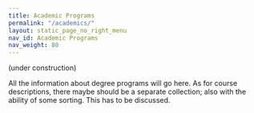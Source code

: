 ```yaml
---
title: Academic Programs
permalink: "/academics/"
layout: static_page_no_right_menu
nav_id: Academic Programs
nav_weight: 80
---
```


(under construction)

All the information about degree programs will go here.
As for course descriptions, there maybe should be a separate collection;
also with the ability of some sorting. This has to be discussed.
